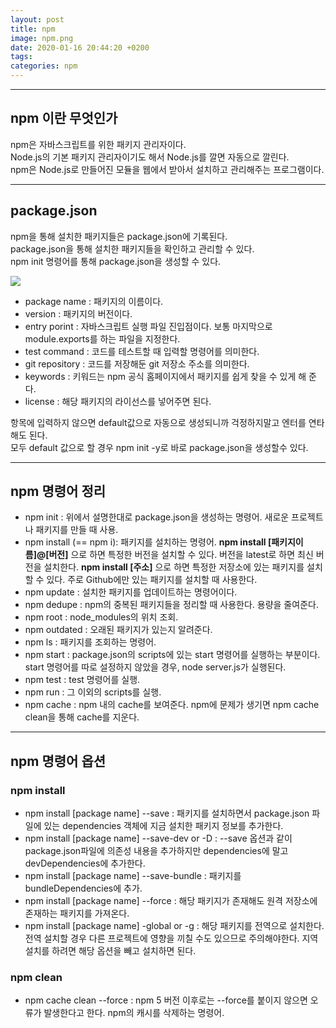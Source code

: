 ```yaml
---
layout: post
title: npm 
image: npm.png
date: 2020-01-16 20:44:20 +0200
tags:
categories: npm
---
```

*** 
## npm 이란 무엇인가
npm은 자바스크립트를 위한 패키지 관리자이다.   
Node.js의 기본 패키지 관리자이기도 해서 Node.js를 깔면 자동으로 깔린다.  
npm은 Node.js로 만들어진 모듈을 웹에서 받아서 설치하고 관리해주는 프로그램이다.

***
## package.json
npm을 통해 설치한 패키지들은 package.json에 기록된다.  
 package.json을 통해 설치한 패키지들을 확인하고 관리할 수 있다.  
 npm init 명령어를 통해 package.json을 생성할 수 있다. 


![]({{site.baseurl}}/images/packagejson.jpg)


* package name : 패키지의 이름이다. 
* version : 패키지의 버전이다. 
* entry porint : 자바스크립트 실행 파일 진입점이다. 보통 마지막으로 module.exports를 하는 파일을 지정한다. 
* test command : 코드를 테스트할 때 입력할 명령어를 의미한다.
* git repository : 코드를 저장해둔 git 저장소 주소를 의미한다.
* keywords : 키워드는 npm 공식 홈페이지에서 패키지를 쉽게 찾을 수 있게 해 준다.
* license : 해당 패키지의 라이선스를 넣어주면 된다.

항목에 입력하지 않으면 default값으로 자동으로 생성되니까 걱정하지말고 엔터를 연타해도 된다.  
모두 default 값으로 할 경우 npm init -y로 바로 package.json을 생성할수 있다. 

***
## npm 명령어 정리


* npm init : 위에서 설명한대로 package.json을 생성하는 명령어. 새로운 프로젝트나 패키지를 만들 때 사용.  
* npm install (== npm i): 패키지를 설치하는 명령어. **npm install [패키지이름]@[버전]** 으로 하면 특정한 버전을 설치할 수 있다. 버전을 latest로 하면 최신 버전을 설치한다. **npm install [주소]** 으로 하면 특정한 저장소에 있는 패키지를 설치할 수 있다. 주로 Github에만 있는 패키지를 설치할 때 사용한다. 
* npm update : 설치한 패키지를 업데이트하는 명령어이다.
* npm dedupe : npm의 중복된 패키지들을 정리할 때 사용한다. 용량을 줄여준다.
* npm root : node_modules의 위치 조회.
* npm outdated : 오래된 패키지가 있는지 알려준다.
* npm ls : 패키지를 조회하는 명령어. 
* npm start : package.json의 scripts에 있는 start 명령어를 실행하는 부분이다. start 명령어를 따로 설정하지 않았을 경우, node server.js가 실행된다. 
* npm test : test 명령어를 실행.
* npm run : 그 이외의 scripts를 실행. 
* npm cache : npm 내의 cache를 보여준다. npm에 문제가 생기면 npm cache clean을 통해 cache를 지운다.
  
***
## npm 명령어 옵션

### npm install

  * npm install [package name] --save : 패키지를 설치하면서 package.json 파일에 있는 dependencies 객체에 지금 설치한 패키지 정보를 추가한다.
  * npm install [package name] --save-dev or -D : --save 옵션과 같이 package.json파일에 의존성 내용을 추가하지만 dependencies에 말고 devDependencies에 추가한다.
  * npm install [package name] --save-bundle : 패키지를 bundleDependencies에 추가.
  * npm install [package name] --force : 해당 패키지가 존재해도 원격 저장소에 존재하는 패키지를 가져온다. 
  * npm install [package name] -global or  -g : 해당 패키지를 전역으로 설치한다. 전역 설치할 경우 다른 프로젝트에 영향을 끼칠 수도 있으므로 주의해야한다. 지역설치를 하려면 해당 옵션을 빼고 설치하면 된다.

### npm clean

* npm cache clean --force : npm 5 버전 이후로는 --force를 붙이지 않으면 오류가 발생한다고 한다. npm의 캐시를 삭제하는 명령어.